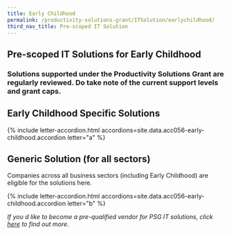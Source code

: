 ```yaml
---
title: Early Childhood
permalink: /productivity-solutions-grant/ITSolution/earlychildhood/
third_nav_title: Pre-scoped IT Solution
---
```


## Pre-scoped IT Solutions for Early Childhood

### Solutions supported under the Productivity Solutions Grant are regularly reviewed. Do take note of the current support levels and grant caps.

## Early Childhood Specific Solutions
{% include letter-accordion.html accordions=site.data.acc056-early-childhood.accordion letter="a" %}

## Generic Solution (for all sectors)
Companies across all business sectors (including Early Childhood) are eligible for the solutions here.

{% include letter-accordion.html accordions=site.data.acc056-early-childhood.accordion letter="b" %}

_If you d like to become a pre-qualified vendor for PSG IT solutions, click <a target='_blank' href='https://www.imda.gov.sg/icmvendors' >here</a> to find out more._